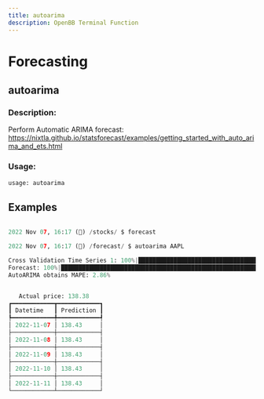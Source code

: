 ```yaml
---
title: autoarima
description: OpenBB Terminal Function
---
```


# Forecasting

## autoarima

### Description: 

Perform Automatic ARIMA forecast: https://nixtla.github.io/statsforecast/examples/getting_started_with_auto_arima_and_ets.html

### Usage: 
```python
usage: autoarima
```



## Examples

```python

2022 Nov 07, 16:17 (🦋) /stocks/ $ forecast

2022 Nov 07, 16:17 (🦋) /forecast/ $ autoarima AAPL

Cross Validation Time Series 1: 100%|█████████████████████████████████████████████████████████████████████████████████████████████████████████████████████████████████████| 115/115 [00:21<00:00,  5.31it/s]
Forecast: 100%|███████████████████████████████████████████████████████████████████████████████████████████████████████████████████████████████████████████████████████████████| 1/1 [00:00<00:00,  1.68it/s]
AutoARIMA obtains MAPE: 2.86% 


   Actual price: 138.38    
┏━━━━━━━━━━━━┳━━━━━━━━━━━━┓
┃ Datetime   ┃ Prediction ┃
┡━━━━━━━━━━━━╇━━━━━━━━━━━━┩
│ 2022-11-07 │ 138.43     │
├────────────┼────────────┤
│ 2022-11-08 │ 138.43     │
├────────────┼────────────┤
│ 2022-11-09 │ 138.43     │
├────────────┼────────────┤
│ 2022-11-10 │ 138.43     │
├────────────┼────────────┤
│ 2022-11-11 │ 138.43     │
└────────────┴────────────┘

```

